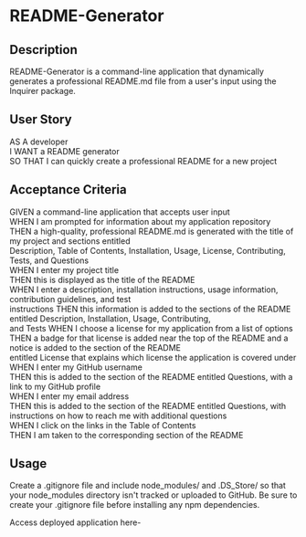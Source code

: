 # README-Generator
## Description

README-Generator is a command-line application that dynamically generates a professional README.md file from a user's input using the Inquirer package. 

## User Story

AS A developer <br>
I WANT a README generator <br>
SO THAT I can quickly create a professional README for a new project <br>

## Acceptance Criteria

GIVEN a command-line application that accepts user input <br>
WHEN I am prompted for information about my application repository <br>
THEN a high-quality, professional README.md is generated with the title of my project and sections entitled <br>Description, Table of Contents, Installation, Usage, License, Contributing, Tests, and Questions <br>
WHEN I enter my project title<br>
THEN this is displayed as the title of the README<br>
WHEN I enter a description, installation instructions, usage information, contribution guidelines, and test <br>instructions
THEN this information is added to the sections of the README entitled Description, Installation, Usage, Contributing,<br> and Tests
WHEN I choose a license for my application from a list of options<br>
THEN a badge for that license is added near the top of the README and a notice is added to the section of the README <br>entitled License that explains which license the application is covered under
WHEN I enter my GitHub username<br>
THEN this is added to the section of the README entitled Questions, with a link to my GitHub profile<br>
WHEN I enter my email address<br>
THEN this is added to the section of the README entitled Questions, with instructions on how to reach me with additional questions<br>
WHEN I click on the links in the Table of Contents<br>
THEN I am taken to the corresponding section of the README<br>

## Usage 
Create a .gitignore file and include node_modules/ and .DS_Store/ so that your node_modules directory isn't tracked or uploaded to GitHub. Be sure to create your .gitignore file before installing any npm dependencies.


   
   


Access deployed application here- 